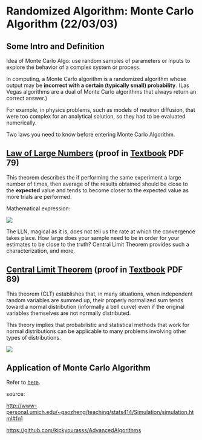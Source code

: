 # Randomized Algorithm: Monte Carlo Algorithm (22/03/03)

## Some Intro and Definition

Idea of Monte Carlo Algo: use random samples of parameters or inputs to
explore the behavior of a complex system or process.

In computing, a Monte Carlo algorithm is a randomized algorithm whose
output may be **incorrect with a certain (typically small)
probability**. (Las Vegas algorithms are a dual of Monte Carlo
algorithms that always return an correct answer.)

For example, in physics problems, such as models of neutron diffusion,
that were too complex for an analytical solution, so they had to be
evaluated numerically.

Two laws you need to know before entering Monte Carlo Algorithm.

## [Law of Large Numbers](https://en.wikipedia.org/wiki/Law_of_large_numbers) (proof in [Textbook](https://github.com/kickyourasss/textbook/blob/c99cfaa3333434dffd9aabf09799f178e8fb9ef7/A%20coincise%20course.pdf) PDF 79)

This theorem describes the if performing the same experiment a large
number of times, then average of the results obtained should be close to
the **expected** value and tends to become closer to the expected value
as more trials are performed.

Mathematical expression:

![](C:\Users\willc\AppData\Roaming\Typora\typora-user-images\image-20220303214827093.png)

The LLN, magical as it is, does not tell us the rate at which the
convergence takes place. How large does your sample need to be in order
for your estimates to be close to the truth? Central Limit Theorem
provides such a characterization, and more.

## [Central Limit Theorem](https://en.wikipedia.org/wiki/Central_limit_theorem) (proof in [Textbook](https://github.com/kickyourasss/textbook/blob/c99cfaa3333434dffd9aabf09799f178e8fb9ef7/A%20coincise%20course.pdf) PDF 89)

This theorem (CLT) establishes that, in many situations, when
independent random variables are summed up, their properly normalized
sum tends toward a normal distribution (informally a bell curve) even if
the original variables themselves are not normally distributed.

This theory implies that probabilistic and statistical methods that work
for normal distributions can be applicable to many problems involving
other types of distributions.

![](C:\Users\willc\AppData\Roaming\Typora\typora-user-images\image-20220303214941332.png)

## Application of Monte Carlo Algorithm

Refer to
[here](https://github.com/wangshusen/AdvancedAlgorithms/blob/3f3e0b8db634cec2a09128fdc7c98dddea308b7c/Slides/17_Rand_1.pdf).

source:

<http://www-personal.umich.edu/~gaozheng/teaching/stats414/Simulation/simulation.html#fn1>

<https://github.com/kickyourasss/AdvancedAlgorithms>
